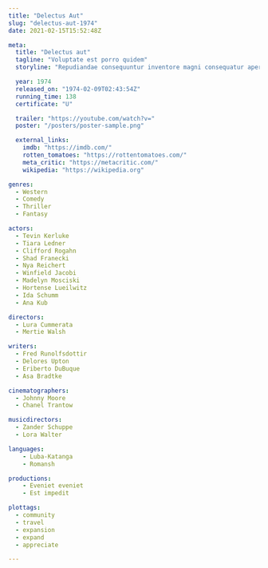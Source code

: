 ```yaml
---
title: "Delectus Aut"
slug: "delectus-aut-1974"
date: 2021-02-15T15:52:48Z

meta:
  title: "Delectus aut"
  tagline: "Voluptate est porro quidem"
  storyline: "Repudiandae consequuntur inventore magni consequatur aperiam quibusdam nemo illo sint placeat eos adipisci odio minus animi mollitia cumque consequuntur sapiente cum possimus totam saepe voluptatibus impedit rerum"

  year: 1974
  released_on: "1974-02-09T02:43:54Z"
  running_time: 138
  certificate: "U"

  trailer: "https://youtube.com/watch?v="
  poster: "/posters/poster-sample.png"

  external_links:
    imdb: "https://imdb.com/"
    rotten_tomatoes: "https://rottentomatoes.com/"
    meta_critic: "https://metacritic.com/"
    wikipedia: "https://wikipedia.org"

genres:
  - Western
  - Comedy
  - Thriller
  - Fantasy

actors:
  - Tevin Kerluke
  - Tiara Ledner
  - Clifford Rogahn
  - Shad Franecki
  - Nya Reichert
  - Winfield Jacobi
  - Madelyn Mosciski
  - Hortense Lueilwitz
  - Ida Schumm
  - Ana Kub

directors:
  - Lura Cummerata
  - Mertie Walsh

writers:
  - Fred Runolfsdottir
  - Delores Upton
  - Eriberto DuBuque
  - Asa Bradtke

cinematographers:
  - Johnny Moore
  - Chanel Trantow

musicdirectors:
  - Zander Schuppe
  - Lora Walter

languages:
    - Luba-Katanga
    - Romansh

productions:
    - Eveniet eveniet
    - Est impedit

plottags:
  - community
  - travel
  - expansion
  - expand
  - appreciate

---
```


